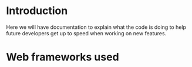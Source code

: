 # Introduction

Here we will have documentation to explain what the code is doing to help future developers get up to speed when working on new features.

# Web frameworks used





